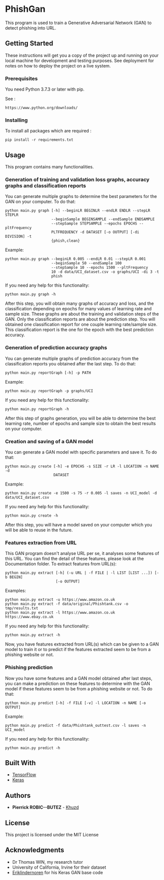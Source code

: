 # PhishGan

This program is used to train a Generative Adversarial Network (GAN) to detect phishing into URL.

## Getting Started

These instructions will get you a copy of the project up and running on your local machine for development and testing purposes. See deployment for notes on how to deploy the project on a live system.

### Prerequisites

You need Python 3.7.3 or later with pip.

See : 
```
https://www.python.org/downloads/
```

### Installing

To install all packages which are required :


```
pip install -r requirements.txt
```


## Usage

This program contains many functionalities.

### Generation of training and validation loss graphs, accuracy graphs and classification reports

You can generate multiple graphs to determine the best parameters for the GAN on your computer. To do that:
```
python main.py graph [-h] --beginLR BEGINLR --endLR ENDLR --stepLR STEPLR
                     --beginSample BEGINSAMPLE --endSample ENDSAMPLE
                     --stepSample STEPSAMPLE --epochs EPOCHS --pltFrequency
                     PLTFREQUENCY -d DATASET [-o OUTPUT] [-di DIVISION] -t
                     {phish,clean}
```

Example:
```
python main.py graph --beginLR 0.005 --endLR 0.01 --stepLR 0.001
                     --beginSample 50 --endSample 100
                     --stepSample 10 --epochs 1500 --pltFrequency
                     10 -d data/UCI_dataset.csv -o graphs/UCI -di 3 -t
                     phish
```

If you need any help for this functionality: 
```
python main.py graph -h
```

After this step, you will obtain many graphs of accuracy and loss, and the classification depending on epochs for many values of learning rate and sample size. These graphs are about the training and validation steps of the GAN. Only the classification reports are about the prediction step. You will obtained one classification report for one couple learning rate/sample size. This classification report is the one for the epoch with the best prediction accuracy.

### Generation of prediction accuracy graphs
You can generate multiple graphs of prediction accuracy from the classification reports you obtained after the last step. To do that:

```
python main.py reportGraph [-h] -p PATH
```

Example:
```
python main.py reportGraph -p graphs/UCI
```

If you need any help for this functionality: 
```
python main.py reportGraph -h
```

After this step of graphs generation, you will be able to determine the best learning rate, number of epochs and sample size to obtain the best results on your computer.

### Creation and saving of a GAN model
You can generate a GAN model with specific parameters and save it. To do that:

```
python main.py create [-h] -e EPOCHS -s SIZE -r LR -l LOCATION -n NAME -d
                      DATASET
```

Example:
```
python main.py create -e 1500 -s 75 -r 0.005 -l saves -n UCI_model -d data/UCI_dataset.csv
```

If you need any help for this functionality: 
```
python main.py create -h
```

After this step, you will have a model saved on your computer which you will be able to reuse in the future.

### Features extraction from URL
This GAN program doesn't analyse URL per se, it analyses some features of this URL. You can find the detail of these features, please look at the Documentation folder.
To extract features from URL(s): 

```
python main.py extract [-h] (-u URL | -f FILE | -l LIST [LIST ...]) [-b BEGIN]
                       [-o OUTPUT]
```

Examples:
```
python main.py extract -u https://www.amazon.co.uk
python main.py extract -f data/original/Phishtank.csv -o tmp/results.txt
python main.py extract -l https://www.amazon.co.uk https://www.ebay.co.uk
```

If you need any help for this functionality: 
```
python main.py extract -h
```

Now, you have features extracted from URL(s) which can be given to a GAN model to train it or to predict if the features extracted seem to be from a phishing website or not.

### Phishing prediction
Now you have some features and a GAN model obtained after last steps, you can make a prediction on these features to determine with the GAN model if these features seem to be from a phishing website or not. To do that: 

```
python main.py predict [-h] -f FILE [-v] -l LOCATION -n NAME [-o OUTPUT]
```

Example:
```
python main.py predict -f data/Phishtank_outtest.csv -l saves -n UCI_model
```

If you need any help for this functionality: 
```
python main.py predict -h
```



## Built With

* [TensorFlow](https://www.tensorflow.org/) 
* [Keras](https://keras.io/) 

## Authors

* **Pierrick ROBIC--BUTEZ** - [Khuzd](https://github.com/Khuzd)


## License

This project is licensed under the MIT License

## Acknowledgments

* Dr Thomas WIN, my research tutor
* University of California, Irvine for their dataset
* [Eriklindernoren](https://github.com/eriklindernoren) for his Keras GAN base code


